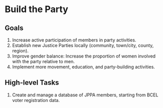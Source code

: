 # Build the Party
## Goals
1. Increase active participation of members in party activities.
1. Establish new Justice Parties locally (community, town/city, county, region).
1. Improve gender balance: Increase the proportion of women involved with the party relative to men. 
1. Implement more movement, education, and party-building activities.

## High-level Tasks
1. Create and manage a database of JPPA members, starting from BCEL voter registration data. 
